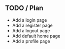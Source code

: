## TODO / Plan

- Add a login page
- Add a register page
- Add a logout page
- Add default home page
- Add a profile page
